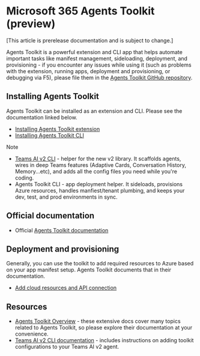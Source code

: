 # Microsoft 365 Agents Toolkit (preview)

[This article is prerelease documentation and is subject to change.]

Agents Toolkit is a powerful extension and CLI app that helps automate important tasks like manifest management, sideloading, deployment, and provisioning - if you encounter any issues while using it (such as problems with the extension, running apps, deployment and provisioning, or debugging via F5), please file them in the [Agents Toolkit GitHub repository](https://github.com/OfficeDev/microsoft-365-agents-toolkit).

## Installing Agents Toolkit

Agents Toolkit can be installed as an extension and CLI. Please see the documentation linked below.

- [Installing Agents Toolkit extension](/microsoftteams/platform/toolkit/install-teams-toolkit)
- [Installing Agents Toolkit CLI](/microsoftteams/platform/toolkit/microsoft-365-agents-toolkit-cli)

> [!NOTE]
> * [Teams AI v2 CLI](../developer-tools/cli.md) - helper for the new v2 library. It scaffolds agents, wires in deep Teams features (Adaptive Cards, Conversation History, Memory...etc), and adds all the config files you need while you're coding.
> * Agents Toolkit CLI - app deployment helper. It sideloads, provisions Azure resources, handles manfiest/tenant plumbing, and keeps your dev, test, and prod environments in sync.

## Official documentation

- Official [Agents Toolkit documentation](/microsoft-365/developer/overview-m365-agents-toolkit?toc=%2Fmicrosoftteams%2Fplatform%2Ftoc.json&bc=%2Fmicrosoftteams%2Fplatform%2Fbreadcrumb%2Ftoc.json)

## Deployment and provisioning

Generally, you can use the toolkit to add required resources to Azure based on your app manifest setup. Agents Toolkit documents that in their documentation.

- [Add cloud resources and API connection](/microsoftteams/platform/toolkit/add-resource)

## Resources

- [Agents Toolkit Overview](/microsoftteams/platform/toolkit/teams-toolkit-fundamentals) - these extensive docs cover many topics related to Agents Toolkit, so please explore their documentation at your convenience.
- [Teams AI v2 CLI documentation](../developer-tools/cli.md) - includes instructions on adding toolkit configurations to your Teams AI v2 agent.
